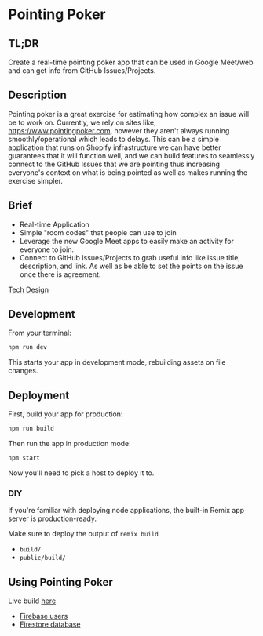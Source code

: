 # Pointing Poker

## TL;DR
Create a real-time pointing poker app that can be used in Google Meet/web and can get info from GitHub Issues/Projects.

## Description

Pointing poker is a great exercise for estimating how complex an issue will be to work on. Currently, we rely on sites like, https://www.pointingpoker.com, however they aren't always running smoothly/operational which leads to delays. This can be a simple application that runs on Shopify infrastructure we can have better guarantees that it will function well, and we can build features to seamlessly connect to the GitHub Issues that we are pointing thus increasing everyone's context on what is being pointed as well as makes running the exercise simpler.

## Brief

- Real-time Application
- Simple "room codes" that people can use to join
- Leverage the new Google Meet apps to easily make an activity for everyone to join.
- Connect to GitHub Issues/Projects to grab useful info like issue title, description, and link. As well as be able to set the points on the issue once there is agreement.


[Tech Design](https://docs.google.com/document/d/1QHgXuBD17h7q5Dl8IBD8w95I_k_12fmQ9NsPIsutl0k/edit#heading=h.iz5ju0bktp11)

## Development

From your terminal:

```sh
npm run dev
```

This starts your app in development mode, rebuilding assets on file changes.

## Deployment

First, build your app for production:

```sh
npm run build
```

Then run the app in production mode:

```sh
npm start
```

Now you'll need to pick a host to deploy it to.

### DIY

If you're familiar with deploying node applications, the built-in Remix app server is production-ready.

Make sure to deploy the output of `remix build`

- `build/`
- `public/build/`

## Using Pointing Poker

Live build [here](https://pointing-poker-iota.vercel.app)

- [Firebase users](https://console.firebase.google.com/project/shopifolk-pointing-poker/authentication/users)
- [Firestore database](https://console.firebase.google.com/project/shopifolk-pointing-poker/firestore)
